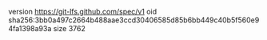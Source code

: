 version https://git-lfs.github.com/spec/v1
oid sha256:3bb0a497c2664b488aae3ccd30406585d85b6bb449c40b5f560e94fa1398a93a
size 3762
